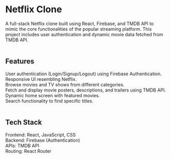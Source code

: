 # Netflix Clone
A full-stack Netflix clone built using React, Firebase, and TMDB API to mimic the core functionalities of the popular streaming platform. This project includes user authentication and dynamic movie data fetched from TMDB API.
<br/> <br/> 
## Features<br/> 
User authentication (Login/Signup/Logout) using Firebase Authentication.<br/> 
Responsive UI resembling Netflix.<br/> 
Browse movies and TV shows from different categories.<br/> 
Fetch and display movie posters, descriptions, and trailers using TMDB API.<br/> 
Dynamic home screen with featured movies.<br/> 
Search functionality to find specific titles.<br/> <br/> 
## Tech Stack<br/> 
Frontend: React, JavaScript, CSS<br/> 
Backend: Firebase (Authentication)<br/> 
APIs: TMDB API<br/> 
Routing: React Router<br/> 

